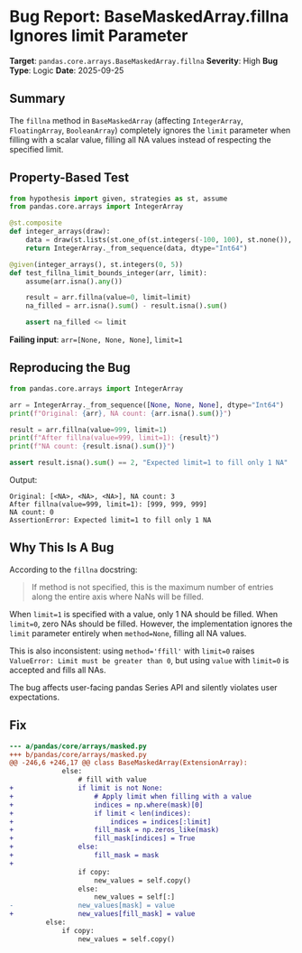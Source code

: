 # Bug Report: BaseMaskedArray.fillna Ignores limit Parameter

**Target**: `pandas.core.arrays.BaseMaskedArray.fillna`
**Severity**: High
**Bug Type**: Logic
**Date**: 2025-09-25

## Summary

The `fillna` method in `BaseMaskedArray` (affecting `IntegerArray`, `FloatingArray`, `BooleanArray`) completely ignores the `limit` parameter when filling with a scalar value, filling all NA values instead of respecting the specified limit.

## Property-Based Test

```python
from hypothesis import given, strategies as st, assume
from pandas.core.arrays import IntegerArray

@st.composite
def integer_arrays(draw):
    data = draw(st.lists(st.one_of(st.integers(-100, 100), st.none()), min_size=2, max_size=50))
    return IntegerArray._from_sequence(data, dtype="Int64")

@given(integer_arrays(), st.integers(0, 5))
def test_fillna_limit_bounds_integer(arr, limit):
    assume(arr.isna().any())

    result = arr.fillna(value=0, limit=limit)
    na_filled = arr.isna().sum() - result.isna().sum()

    assert na_filled <= limit
```

**Failing input**: `arr=[None, None, None]`, `limit=1`

## Reproducing the Bug

```python
from pandas.core.arrays import IntegerArray

arr = IntegerArray._from_sequence([None, None, None], dtype="Int64")
print(f"Original: {arr}, NA count: {arr.isna().sum()}")

result = arr.fillna(value=999, limit=1)
print(f"After fillna(value=999, limit=1): {result}")
print(f"NA count: {result.isna().sum()}")

assert result.isna().sum() == 2, "Expected limit=1 to fill only 1 NA"
```

Output:
```
Original: [<NA>, <NA>, <NA>], NA count: 3
After fillna(value=999, limit=1): [999, 999, 999]
NA count: 0
AssertionError: Expected limit=1 to fill only 1 NA
```

## Why This Is A Bug

According to the `fillna` docstring:

> If method is not specified, this is the maximum number of entries along the entire axis where NaNs will be filled.

When `limit=1` is specified with a value, only 1 NA should be filled. When `limit=0`, zero NAs should be filled. However, the implementation ignores the `limit` parameter entirely when `method=None`, filling all NA values.

This is also inconsistent: using `method='ffill'` with `limit=0` raises `ValueError: Limit must be greater than 0`, but using `value` with `limit=0` is accepted and fills all NAs.

The bug affects user-facing pandas Series API and silently violates user expectations.

## Fix

```diff
--- a/pandas/core/arrays/masked.py
+++ b/pandas/core/arrays/masked.py
@@ -246,6 +246,17 @@ class BaseMaskedArray(ExtensionArray):
             else:
                 # fill with value
+                if limit is not None:
+                    # Apply limit when filling with a value
+                    indices = np.where(mask)[0]
+                    if limit < len(indices):
+                        indices = indices[:limit]
+                    fill_mask = np.zeros_like(mask)
+                    fill_mask[indices] = True
+                else:
+                    fill_mask = mask
+
                 if copy:
                     new_values = self.copy()
                 else:
                     new_values = self[:]
-                new_values[mask] = value
+                new_values[fill_mask] = value
         else:
             if copy:
                 new_values = self.copy()
```
